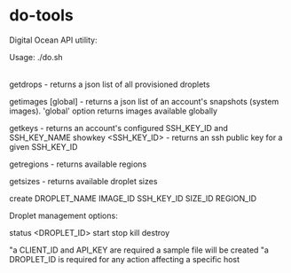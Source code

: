 do-tools
========

Digital Ocean API utility:

Usage: ./do.sh <option>


getdrops - returns a json list of all provisioned droplets

getimages [global] - returns a json list of an account's snapshots (system images). 'global' option returns images available globally

getkeys - returns an account's configured SSH_KEY_ID and SSH_KEY_NAME
showkey <SSH_KEY_ID> - returns an ssh public key for a given SSH_KEY_ID

getregions - returns available regions

getsizes - returns available droplet sizes

create DROPLET_NAME IMAGE_ID SSH_KEY_ID SIZE_ID REGION_ID

Droplet management options:

status <DROPLET_ID>
start
stop
kill
destroy



"a CLIENT_ID and API_KEY are required a sample file will be created
"a DROPLET_ID is required for any action affecting a specific host